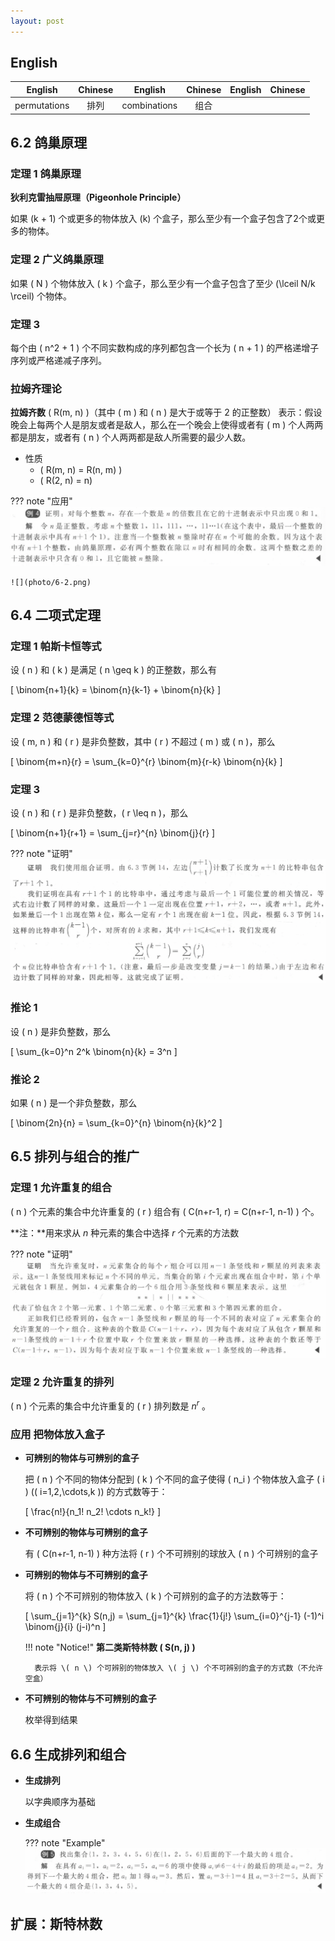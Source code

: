 ```yaml
---
layout: post
---
```


## English

|English|Chinese|English|Chinese|English|Chinese|
|:--:|:--:|:--:|:--:|:--:|:--:|
|permutations|排列|combinations|组合|||

## 6.2 鸽巢原理

### 定理 1 鸽巢原理
**狄利克雷抽屉原理（Pigeonhole Principle）**

如果 \(k + 1\) 个或更多的物体放入 \(k\) 个盒子，那么至少有一个盒子包含了2个或更多的物体。

### 定理 2 广义鸽巢原理
如果 \( N \) 个物体放入 \( k \) 个盒子，那么至少有一个盒子包含了至少 \(\lceil N/k \rceil\) 个物体。

### 定理 3
每个由 \( n^2 + 1 \) 个不同实数构成的序列都包含一个长为 \( n + 1 \) 的严格递增子序列或严格递减子序列。

### 拉姆齐理论
**拉姆齐数**   \( R(m, n) \)（其中 \( m \) 和 \( n \) 是大于或等于 2 的正整数）
表示：假设晚会上每两个人是朋友或者是敌人，那么在一个晚会上使得或者有 \( m \) 个人两两都是朋友，或者有 \( n \) 个人两两都是敌人所需要的最少人数。  

- 性质
    - \( R(m, n) = R(n, m) \)
    - \( R(2, n) = n\)

??? note "应用"
    ![](photo/6-1.png)
    
    ![](photo/6-2.png)


## 6.4 二项式定理

### 定理 1 帕斯卡恒等式  
设 \( n \) 和 \( k \) 是满足 \( n \geq k \) 的正整数，那么有  

\[
\binom{n+1}{k} = \binom{n}{k-1} + \binom{n}{k}
\]


### 定理 2 范德蒙德恒等式 
设 \( m, n \) 和 \( r \) 是非负整数，其中 \( r \) 不超过 \( m \) 或 \( n \)，那么  

\[
\binom{m+n}{r} = \sum_{k=0}^{r} \binom{m}{r-k} \binom{n}{k}
\]

### 定理 3  
设 \( n \) 和 \( r \) 是非负整数，\( r \leq n \)，那么  

\[
\binom{n+1}{r+1} = \sum_{j=r}^{n} \binom{j}{r}
\]

??? note "证明"
    ![](photo/6-3.png)

### 推论 1  
设 \( n \) 是非负整数，那么  

\[
\sum_{k=0}^n 2^k \binom{n}{k} = 3^n
\]

### 推论 2  
如果 \( n \) 是一个非负整数，那么  

\[
\binom{2n}{n} = \sum_{k=0}^{n} \binom{n}{k}^2
\]

## 6.5 排列与组合的推广
### 定理 1 允许重复的组合
\( n \) 个元素的集合中允许重复的 \( r \) 组合有 \( C(n+r-1, r) = C(n+r-1, n-1) \) 个。

**注：**用来求从 $n$ 种元素的集合中选择 $r$ 个元素的方法数

??? note "证明"
    ![](photo/6-4.png)

### 定理 2 允许重复的排列
\( n \) 个元素的集合中允许重复的 \( r \) 排列数是 $n^r$ 。

### 应用 把物体放入盒子
- **可辨别的物体与可辨别的盒子**

    把 \( n \) 个不同的物体分配到 \( k \) 个不同的盒子使得 \( n_i \) 个物体放入盒子 \( i \) (\( i=1,2,\cdots,k \)) 的方式数等于：

    \[
    \frac{n!}{n_1! n_2! \cdots n_k!}
    \]

- **不可辨别的物体与可辨别的盒子**

    有 \( C(n+r-1, n-1) \) 种方法将 \( r \) 个不可辨别的球放入 \( n \) 个可辨别的盒子

- **可辨别的物体与不可辨别的盒子**

    将 \( n \) 个不可辨别的物体放入 \( k \) 个可辨别的盒子的方法数等于：
        
    \[ 
    \sum_{j=1}^{k} S(n,j) = \sum_{j=1}^{k} \frac{1}{j!} \sum_{i=0}^{j-1} (-1)^i \binom{j}{i} (j-i)^n 
    \]

    !!! note "Notice!"
        **第二类斯特林数 \( S(n, j) \)**
        
        表示将 \( n \) 个可辨别的物体放入 \( j \) 个不可辨别的盒子的方式数（不允许空盒）

- **不可辨别的物体与不可辨别的盒子**
    
    枚举得到结果

## 6.6 生成排列和组合
- **生成排列**

    以字典顺序为基础

- **生成组合**

    ??? note "Example"
        ![](photo/6-5.png)

## 扩展：斯特林数
